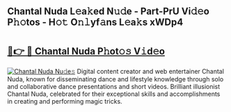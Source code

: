 ## Chantal Nuda L𝚎a𝚔ed N𝚞𝚍e - Part-PrU Vi𝚍𝚎o P𝚑𝚘tos - H𝚘𝚝 O𝚗𝚕yf𝚊ns L𝚎a𝚔s xWDp4

# <h2><a href="http://kf1pvu3.oniu.top/?m=Chantal+Nuda">🔗👉 🔴 Chantal Nuda P𝚑ot𝚘𝚜 V𝚒d𝚎o</a></h2>

[![Chantal Nuda Nu𝚍e𝚜](https://i.imgur.com/0qMVB7G.gif)](http://kf1pvu3.oniu.top/?m=Chantal+Nuda)
Digital content creator and web entertainer Chantal Nuda, known for disseminating dance and lifestyle knowledge through solo and collaborative dance presentations and short videos. Brilliant illusionist Chantal Nuda, celebrated for their exceptional skills and accomplishments in creating and performing magic tricks.  
